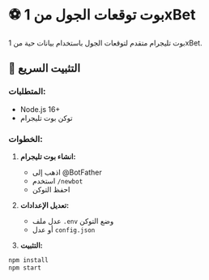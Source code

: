 # ⚽ بوت توقعات الجول من 1xBet

بوت تليجرام متقدم لتوقعات الجول باستخدام بيانات حية من 1xBet.

## 🚀 التثبيت السريع

### المتطلبات:
- Node.js 16+
- توكن بوت تليجرام

### الخطوات:
1. **انشاء بوت تليجرام:**
   - اذهب إلى @BotFather
   - استخدم `/newbot`
   - احفظ التوكن

2. **تعديل الإعدادات:**
   - عدل ملف `.env` وضع التوكن
   - أو عدل `config.json`

3. **التثبيت:**
```bash
npm install
npm start